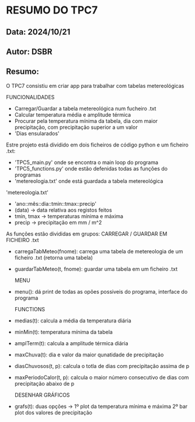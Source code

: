 # RESUMO DO TPC7
## Data: 2024/10/21
## Autor: DSBR

## Resumo:

O TPC7 consistiu em criar app para trabalhar com tabelas metereológicas

FUNCIONALIDADES
* Carregar/Guardar a tabela metereológica num fucheiro .txt
* Calcular temperatura média e amplitude térmica
* Procurar pela temperatura mínima da tabela, dia com maior precipitação, com precipitação superior a um valor
* 'Dias ensularados'

Estre projeto está dividido em dois ficheiros de código python e um ficheiro .txt:
* 'TPC5_main.py' onde se encontra o main loop do programa
* 'TPC5_functions.py' onde estão defenidas todas as funções do programas
* 'metereologia.txt' onde está guardada a tabela metereológica


'metereologia.txt'
* 'ano::mês::dia::tmin::tmax::precip'
* (data) -> data relativa aos registos feitos
* tmin, tmax -> temperaturas mínima e máxima
* precip -> precipitação em mm / m^2


As funções estão divididas em grupos:
    CARREGAR / GUARDAR EM FICHEIRO .txt
- carregaTabMeteo(fnome): carrega uma tabela de metereologia de um ficheiro .txt (retorna uma tabela)
- guardarTabMeteo(t, fnome): guardar uma tabela em um ficheiro .txt

    MENU
- menu(): dá print de todas as opões possiveis do programa, interface do programa

    FUNCTIONS
- medias(t): calcula a média da temperatura diária
- minMin(t): temperatura mínima da tabela
- amplTerm(t): calcula a amplitude térmica diária
- maxChuva(t): dia e valor da maior qunatidade de precipitação
- diasChuvosos(t, p): calcula o totla de dias com precipitação assima de p
- maxPeriodoCalor(t, p): calcula o maior número consecutivo de dias com precipitação abaixo de p

    DESENHAR GRÁFICOS
- grafs(t): duas opções -> 1º plot da temperatura mínima e máxima 2º bar plot dos valores de precipitação
